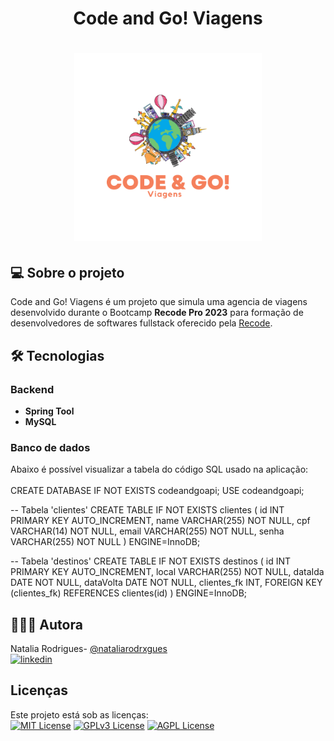 <h1 align="center"> Code and Go! Viagens </h1> 

<h1 align="center">
      <img alt="logoNova" title="LOGOCODEANDGO" src="https://github.com/nataliarodrxgues/code-and-go-viagens/blob/main/IMG/logo_rodape.png" width="300vw"/>
</h1>

## 💻 Sobre o projeto
Code and Go! Viagens é um projeto que simula uma agencia de viagens desenvolvido durante o Bootcamp **Recode Pro 2023** para formação de desenvolvedores de softwares fullstack oferecido pela [Recode](https://recodepro.org.br).  <br>



## 🛠 Tecnologias

### **Backend** 
-  **Spring Tool**
-  **MySQL**
  

### **Banco de dados** 
Abaixo é possível visualizar a tabela do código SQL usado na aplicação:
<br><br>
CREATE DATABASE IF NOT EXISTS codeandgoapi;
USE codeandgoapi;

-- Tabela 'clientes'
CREATE TABLE IF NOT EXISTS clientes (
    id INT PRIMARY KEY AUTO_INCREMENT,
    name VARCHAR(255) NOT NULL,
    cpf VARCHAR(14) NOT NULL,
    email VARCHAR(255) NOT NULL,
    senha VARCHAR(255) NOT NULL
) ENGINE=InnoDB;      

-- Tabela 'destinos'
CREATE TABLE IF NOT EXISTS destinos (
    id INT PRIMARY KEY AUTO_INCREMENT,
    local VARCHAR(255) NOT NULL,
    dataIda DATE NOT NULL,
    dataVolta DATE NOT NULL,
    clientes_fk INT,
    FOREIGN KEY (clientes_fk) REFERENCES clientes(id)
) ENGINE=InnoDB;

## 👩🏼‍💻 Autora 
Natalia Rodrigues- [@nataliarodrxgues](https://www.github.com/nataliarodrxgues)
<br>
[![linkedin](https://img.shields.io/badge/linkedin-0A66C2?style=for-the-badge&logo=linkedin&logoColor=white)](https://www.linkedin.com/in/nataliarodrxgues)

## Licenças

Este projeto está sob as licenças:
<br>
[![MIT License](https://img.shields.io/badge/License-MIT-green.svg)](https://choosealicense.com/licenses/mit/)
[![GPLv3 License](https://img.shields.io/badge/License-GPL%20v3-yellow.svg)](https://opensource.org/licenses/)
[![AGPL License](https://img.shields.io/badge/license-AGPL-blue.svg)](http://www.gnu.org/licenses/agpl-3.0)
